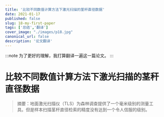 ```yaml
---
title: '比较不同数值计算方法下激光扫描的茎秆直径数据'
date: 2021-01-17
published: false
slug: 18-my-first-paper
tags: ['总结','翻译']
cover_image: "./images/p18.jpg"
canonical_url: false
description: '论文翻译'
---
```


:::note
为了更好的理解，我打算翻译一遍这一篇论文。
:::

# 比较不同数值计算方法下激光扫描的茎秆直径数据

> 摘要：地面激光扫描仪（TLS）为森林调查提供了一个毫米级别的测量工具。但是样本扫描茎杆直径检索的精度没有达到一个令人信服的级别。
